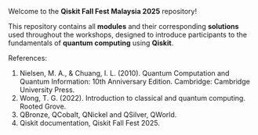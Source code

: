 Welcome to the **Qiskit Fall Fest Malaysia 2025** repository!

This repository contains all **modules** and their corresponding **solutions** used throughout the workshops, designed to introduce participants to the fundamentals of **quantum computing** using **Qiskit**.

References:
1. Nielsen, M. A., & Chuang, I. L. (2010). Quantum Computation and Quantum Information: 10th Anniversary Edition. Cambridge: Cambridge University Press.
2. Wong, T. G. (2022). Introduction to classical and quantum computing. Rooted Grove.
3. QBronze, QCobalt, QNickel and QSilver, QWorld.
4. Qiskit documentation, Qiskit Fall Fest 2025.

